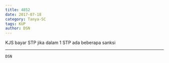 ```yaml
---
title: 4852
date: 2017-07-18
category: Tanya-SC
tags: KUP
author: DSN
---
```


KJS bayar STP jika dalam 1 STP ada beberapa sanksi

---



`DSN`
